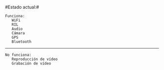 #Estado actual:#
    
    Funciona:
       WiFi
       RIL
       Audio
       Cámara
       GPS
       Bluetooth
       
-----------------------------------

    No funciona:
       Reproducción de vídeo
       Grabación de vídeo
